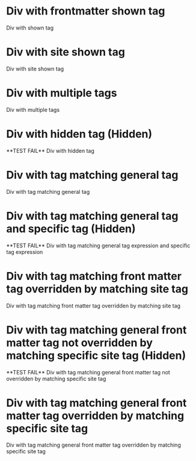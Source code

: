 
# Div with frontmatter shown tag
<div tags="tag-frontmatter-shown">
Div with shown tag
</div>

# Div with site shown tag
<div tags="tag-site-shown">
Div with site shown tag
</div>

# Div with multiple tags
<div tags="tag-site-shown tag-other">
Div with multiple tags
</div>

# Div with hidden tag (Hidden)
<div tags="tag-hidden">
**TEST FAIL** Div with hidden tag
</div>

<include src="testIncludeFileTags.md" />

# Div with tag matching general tag
<div tags="tag-exp-shown">
Div with tag matching general tag
</div>

# Div with tag matching general tag and specific tag (Hidden)
<div tags="tag-exp-hidden">
**TEST FAIL** Div with tag matching general tag expression and specific tag expression
</div>

# Div with tag matching front matter tag overridden by matching site tag
<div tags="tag-site-override-shown">
Div with tag matching front matter tag overridden by matching site tag
</div>

# Div with tag matching general front matter tag not overridden by matching specific site tag (Hidden)
<div tags="tag-site-override-hidden">
**TEST FAIL** Div with tag matching general front matter tag not overridden by matching specific site tag
</div>

# Div with tag matching general front matter tag overridden by matching specific site tag
<div tags="tag-site-override-shown">
Div with tag matching general front matter tag overridden by matching specific site tag
</div>
